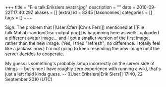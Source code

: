 +++
title = "File talk:Eriksiers avatar.jpg"
description = ""
date = 2010-09-22T17:40:29Z
aliases = []
[extra]
id = 8345
[taxonomies]
categories = []
tags = []
+++

Sigh. The problem that [[User:Cferri|Chris Ferri]] mentioned at [[File talk:Matlab-randomDisc-output.png]] is happening here as well: I uploaded a different avatar image... and I got a smaller version of the first image, rather than the new image. (Yes, I tried "refresh"; no difference. I totally feel like a jackass now.) I'm not going to keep resending the new image until the server decides to cooperate.

My guess is something's probably setup incorrectly on the server side of things -- but since I have roughly zero experience with running a wiki, that's just a left field kinda guess. -- [[User:Eriksiers|Erik Siers]] 17:40, 22 September 2010 (UTC)
